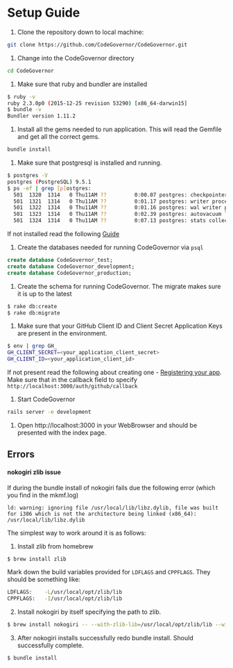 # Setup Guide
1. Clone the repository down to local machine:
  ```sh
  git clone https://github.com/CodeGovernor/CodeGovernor.git
  ```

1. Change into the CodeGovernor directory
  ```sh
  cd CodeGovernor
  ```

1. Make sure that ruby and bundler are installed
  ```sh
  $ ruby -v
  ruby 2.3.0p0 (2015-12-25 revision 53290) [x86_64-darwin15]
  $ bundle -v
  Bundler version 1.11.2
  ```

1. Install all the gems needed to run application. This will read the Gemfile and get all the correct gems.
  ```sh
  bundle install
  ```

1. Make sure that postgresql is installed and running.
  ```sh
  $ postgres -V
  postgres (PostgreSQL) 9.5.1
  $ ps -ef | grep [p]ostgres:
    501  1320  1314   0 Thu11AM ??         0:00.07 postgres: checkpointer process       
    501  1321  1314   0 Thu11AM ??         0:01.17 postgres: writer process       
    501  1322  1314   0 Thu11AM ??         0:01.16 postgres: wal writer process       
    501  1323  1314   0 Thu11AM ??         0:02.39 postgres: autovacuum launcher process       
    501  1324  1314   0 Thu11AM ??         0:07.13 postgres: stats collector process
  ```
If not installed read the following [Guide](https://www.codefellows.org/blog/three-battle-tested-ways-to-install-postgresql#macosx)

1. Create the databases needed for running CodeGovernor via `psql`
  ```sql
  create database CodeGovernor_test;
  create database CodeGovernor_development;
  create database CodeGovernor_production;
  ```

1. Create the schema for running CodeGovernor. The migrate makes sure it is up to the latest
  ```sh
  $ rake db:create
  $ rake db:migrate
  ```

1. Make sure that your GitHub Client ID and Client Secret Application Keys are present in the environment.
  ```sh
  $ env | grep GH_
  GH_CLIENT_SECRET=<your_application_client_secret>
  GH_CLIENT_ID=<your_application_client_id>
  ```
If not present read the following about creating one - [Registering your app](https://developer.github.com/guides/basics-of-authentication/#registering-your-app).  
Make sure that in the callback field to specify `http://localhost:3000/auth/github/callback`

1. Start CodeGovernor
  ```sh
  rails server -e development
  ```

1. Open http://localhost:3000 in your WebBrowser and should be presented with the index page.

## Errors
#### nokogiri zlib issue
If during the bundle install of nokogiri fails due the following error (which you find in the mkmf.log)
```
ld: warning: ignoring file /usr/local/lib/libz.dylib, file was built for i386 which is not the architecture being linked (x86_64): /usr/local/lib/libz.dylib
```
The simplest way to work around it is as follows:

1. Install zlib from homebrew
  ```sh
  $ brew install zlib
  ```
Mark down the build variables provided for `LDFLAGS` and `CPPFLAGS`. They should be something like:  
  ```sh
  LDFLAGS:    -L/usr/local/opt/zlib/lib
  CPPFLAGS:   -I/usr/local/opt/zlib/lib
  ```

2. Install nokogiri by itself specifying the path to zlib.
  ```sh
  $ brew install nokogiri -- --with-zlib-lib=/usr/local/opt/zlib/lib --with-zlib-include=/usr/local/opt/zlib/lib
  ```

3. After nokogiri installs successfully redo bundle install. Should successfully complete.
  ```sh
  $ bundle install
  ```
